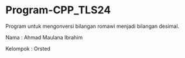 # Program-CPP_TLS24

Program untuk mengonversi bilangan romawi menjadi bilangan desimal.

Nama : Ahmad Maulana Ibrahim

Kelompok : Orsted

